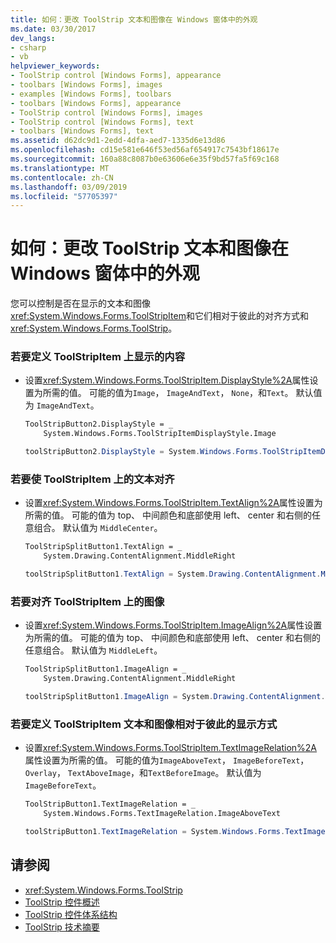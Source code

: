 ```yaml
---
title: 如何：更改 ToolStrip 文本和图像在 Windows 窗体中的外观
ms.date: 03/30/2017
dev_langs:
- csharp
- vb
helpviewer_keywords:
- ToolStrip control [Windows Forms], appearance
- toolbars [Windows Forms], images
- examples [Windows Forms], toolbars
- toolbars [Windows Forms], appearance
- ToolStrip control [Windows Forms], images
- ToolStrip control [Windows Forms], text
- toolbars [Windows Forms], text
ms.assetid: d62dc9d1-2edd-4dfa-aed7-1335d6e13d86
ms.openlocfilehash: cd15e581e646f53ed56af654917c7543bf18617e
ms.sourcegitcommit: 160a88c8087b0e63606e6e35f9bd57fa5f69c168
ms.translationtype: MT
ms.contentlocale: zh-CN
ms.lasthandoff: 03/09/2019
ms.locfileid: "57705397"
---
```

# <a name="how-to-change-the-appearance-of-toolstrip-text-and-images-in-windows-forms"></a>如何：更改 ToolStrip 文本和图像在 Windows 窗体中的外观
您可以控制是否在显示的文本和图像<xref:System.Windows.Forms.ToolStripItem>和它们相对于彼此的对齐方式和<xref:System.Windows.Forms.ToolStrip>。  
  
### <a name="to-define-what-is-displayed-on-a-toolstripitem"></a>若要定义 ToolStripItem 上显示的内容  
  
-   设置<xref:System.Windows.Forms.ToolStripItem.DisplayStyle%2A>属性设置为所需的值。 可能的值为`Image`， `ImageAndText`， `None`，和`Text`。 默认值为 `ImageAndText`。  
  
    ```vb  
    ToolStripButton2.DisplayStyle = _  
        System.Windows.Forms.ToolStripItemDisplayStyle.Image  
    ```  
  
    ```csharp  
    toolStripButton2.DisplayStyle = System.Windows.Forms.ToolStripItemDisplayStyle.Image;  
    ```  
  
### <a name="to-align-text-on-a-toolstripitem"></a>若要使 ToolStripItem 上的文本对齐  
  
-   设置<xref:System.Windows.Forms.ToolStripItem.TextAlign%2A>属性设置为所需的值。 可能的值为 top、 中间颜色和底部使用 left、 center 和右侧的任意组合。 默认值为 `MiddleCenter`。  
  
    ```vb  
    ToolStripSplitButton1.TextAlign = _  
        System.Drawing.ContentAlignment.MiddleRight  
    ```  
  
    ```csharp  
    toolStripSplitButton1.TextAlign = System.Drawing.ContentAlignment.MiddleRight;  
    ```  
  
### <a name="to-align-an-image-on-a-toolstripitem"></a>若要对齐 ToolStripItem 上的图像  
  
-   设置<xref:System.Windows.Forms.ToolStripItem.ImageAlign%2A>属性设置为所需的值。 可能的值为 top、 中间颜色和底部使用 left、 center 和右侧的任意组合。 默认值为 `MiddleLeft`。  
  
    ```vb  
    ToolStripSplitButton1.ImageAlign = _  
        System.Drawing.ContentAlignment.MiddleRight  
    ```  
  
    ```csharp  
    toolStripSplitButton1.ImageAlign = System.Drawing.ContentAlignment.MiddleRight;  
    ```  
  
### <a name="to-define-how-toolstripitem-text-and-images-are-displayed-relative-to-each-other"></a>若要定义 ToolStripItem 文本和图像相对于彼此的显示方式  
  
-   设置<xref:System.Windows.Forms.ToolStripItem.TextImageRelation%2A>属性设置为所需的值。 可能的值为`ImageAboveText`， `ImageBeforeText`， `Overlay`， `TextAboveImage`，和`TextBeforeImage`。 默认值为 `ImageBeforeText`。  
  
    ```vb  
    ToolStripButton1.TextImageRelation = _  
        System.Windows.Forms.TextImageRelation.ImageAboveText  
    ```  
  
    ```csharp  
    toolStripButton1.TextImageRelation = System.Windows.Forms.TextImageRelation.ImageAboveText;  
    ```  
  
## <a name="see-also"></a>请参阅
- <xref:System.Windows.Forms.ToolStrip>
- [ToolStrip 控件概述](toolstrip-control-overview-windows-forms.md)
- [ToolStrip 控件体系结构](toolstrip-control-architecture.md)
- [ToolStrip 技术摘要](toolstrip-technology-summary.md)
